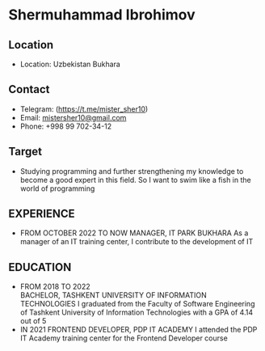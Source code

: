 # Shermuhammad Ibrohimov
## Location
- Location: Uzbekistan Bukhara 
## Contact
- Telegram: (https://t.me/mister_sher10)
- Email: mistersher10@gmail.com
- Phone: +998 99 702-34-12
## Target
- Studying programming and further strengthening my knowledge to become a good expert in this field. So I want to swim like a fish in the world of programming
## EXPERIENCE
- FROM OCTOBER 2022 TO NOW
  MANAGER, IT PARK BUKHARA
  As a manager of an IT training center, I contribute to the development of IT
## EDUCATION
- FROM 2018 TO 2022 <br>
  BACHELOR, TASHKENT UNIVERSITY OF INFORMATION TECHNOLOGIES
  I graduated from the Faculty of Software Engineering of Tashkent University of Information Technologies with a GPA of 4.14 out of 5
- IN 2021
  FRONTEND DEVELOPER, PDP IT ACADEMY
  I attended the PDP IT Academy training center for the Frontend Developer course
